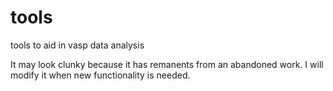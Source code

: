 # tools
tools to aid in vasp data analysis

It may look clunky because it has remanents from an abandoned work.
I will modify it when new functionality is needed.
